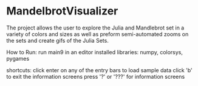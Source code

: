 # MandelbrotVisualizer

The project allows the user to explore the Julia and Mandlebrot 
set in a variety of colors and sizes as well as preform semi-automated zooms on
the sets and create gifs of the Julia Sets.

How to Run:
run main9 in an editor
installed libraries: numpy, colorsys, pygames

shortcuts:
click enter on any of the entry bars to load sample data
click 'b' to exit the information screens
press '?' or '???' for information screens
